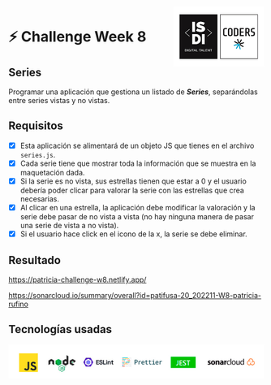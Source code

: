 <img align="right" width="179" height="118" alt="ISDI CODER LOGO" src="/dist/assets/isdi_logo_hq.jpg">

# :zap: Challenge Week 8

## Series

Programar una aplicación que gestiona un listado de **_Series_**, separándolas entre series vistas y no vistas.

## Requisitos

-   [x] Esta aplicación se alimentará de un objeto JS que tienes en el archivo `series.js`.
-   [x] Cada serie tiene que mostrar toda la información que se muestra en la maquetación dada.
-   [x] Si la serie es no vista, sus estrellas tienen que estar a 0 y el usuario debería poder clicar para valorar la serie con las estrellas que crea necesarias.
-   [x] Al clicar en una estrella, la aplicación debe modificar la valoración y la serie debe pasar de no vista a vista (no hay ninguna manera de pasar una serie de vista a no vista).
-   [x] Si el usuario hace click en el icono de la x, la serie se debe eliminar.

## Resultado

https://patricia-challenge-w8.netlify.app/

https://sonarcloud.io/summary/overall?id=patifusa-20_202211-W8-patricia-rufino

## Tecnologías usadas

![Logos of used technologies](/dist/assets/tech_logos_v2.jpg)
